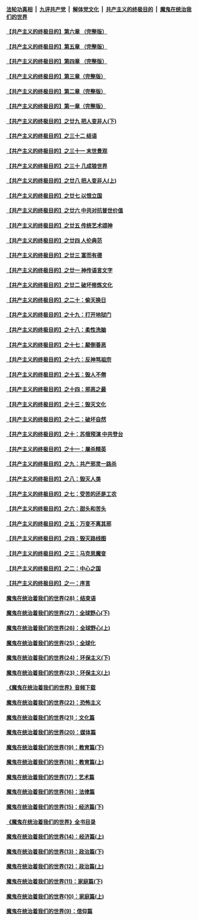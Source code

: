 ####  [法轮功真相](../../../../basic/blob/master/README.md?t=04030530) &nbsp;|&nbsp; [九评共产党](../../../../9ping.md/blob/master/README.md?t=04030530) &nbsp;|&nbsp; [解体党文化](../../../../jtdwh.md/blob/master/README.md?t=04030530)  &nbsp;|&nbsp; [共产主义的终极目的](../../../../gczydzjmd.md/blob/master/README.md?t=04030530) &nbsp;|&nbsp; [魔鬼在统治我们的世界](../../../../mgztzwmdsj.md/blob/master/README.md?t=04030530) 

#### [【共产主义的终极目的】第六章 （完整版）](../pages/nsc422/n11428913.md?t=04030530) 

#### [【共产主义的终极目的】第五章 （完整版）](../pages/nsc422/n11428912.md?t=04030530) 

#### [【共产主义的终极目的】第四章 （完整版）](../pages/nsc422/n11428907.md?t=04030530) 

#### [【共产主义的终极目的】第三章（完整版）](../pages/nsc422/n11428848.md?t=04030530) 

#### [【共产主义的终极目的】第二章（完整版）](../pages/nsc422/n11428831.md?t=04030530) 

#### [【共产主义的终极目的】第一章（完整版）](../pages/nsc422/n11417651.md?t=04030530) 

#### [【共产主义的终极目的】之廿九 把人变非人(下)](../pages/nsc422/n11344140.md?t=04030530) 

#### [【共产主义的终极目的】之三十二 结语](../pages/nsc422/n11360535.md?t=04030530) 

#### [【共产主义的终极目的】之三十一 末世景观](../pages/nsc422/n11351129.md?t=04030530) 

#### [【共产主义的终极目的】之三十 几成狼世界](../pages/nsc422/n11348280.md?t=04030530) 

#### [【共产主义的终极目的】之廿八 把人变非人(上)](../pages/nsc422/n11340492.md?t=04030530) 

#### [【共产主义的终极目的】之廿七 以恨立国](../pages/nsc422/n11336944.md?t=04030530) 

#### [【共产主义的终极目的】之廿六 中共对抗普世价值](../pages/nsc422/n11324785.md?t=04030530) 

#### [【共产主义的终极目的】之廿五 传统艺术颂神](../pages/nsc422/n11296396.md?t=04030530) 

#### [【共产主义的终极目的】之廿四 人伦典范](../pages/nsc422/n11296397.md?t=04030530) 

#### [【共产主义的终极目的】之廿三 富而有德](../pages/nsc422/n11283598.md?t=04030530) 

#### [【共产主义的终极目的】之廿一 神传语言文字](../pages/nsc422/n11263265.md?t=04030530) 

#### [【共产主义的终极目的】之廿二 破坏修炼文化](../pages/nsc422/n11245728.md?t=04030530) 

#### [【共产主义的终极目的】之二十：偷天换日](../pages/nsc422/n11238846.md?t=04030530) 

#### [【共产主义的终极目的】之十九：打开地狱门](../pages/nsc422/n11206376.md?t=04030530) 

#### [【共产主义的终极目的】之十八：柔性洗脑](../pages/nsc422/n11199994.md?t=04030530) 

#### [【共产主义的终极目的】之十七：颠倒善恶](../pages/nsc422/n11179782.md?t=04030530) 

#### [【共产主义的终极目的】之十六：反神骂祖宗](../pages/nsc422/n11166798.md?t=04030530) 

#### [【共产主义的终极目的】之十五：毁人不倦](../pages/nsc422/n11166792.md?t=04030530) 

#### [【共产主义的终极目的】之十四：邪恶之最](../pages/nsc422/n11150249.md?t=04030530) 

#### [【共产主义的终极目的】之十三：毁灭文化](../pages/nsc422/n11135227.md?t=04030530) 

#### [【共产主义的终极目的】之十二：破坏自然](../pages/nsc422/n11135214.md?t=04030530) 

#### [【共产主义的终极目的】之十：苏俄预演 中共登台](../pages/nsc422/n11118424.md?t=04030530) 

#### [【共产主义的终极目的】之十一：屠杀精英](../pages/nsc422/n11118442.md?t=04030530) 

#### [【共产主义的终极目的】之九：共产邪灵一路杀](../pages/nsc422/n11114139.md?t=04030530) 

#### [【共产主义的终极目的】之八：毁灭人类](../pages/nsc422/n11108503.md?t=04030530) 

#### [【共产主义的终极目的】之七：受苦的还是工农](../pages/nsc422/n11101809.md?t=04030530) 

#### [【共产主义的终极目的】之六：甜头和苦头](../pages/nsc422/n11096971.md?t=04030530) 

#### [【共产主义的终极目的】之五：万变不离其邪](../pages/nsc422/n11091285.md?t=04030530) 

#### [【共产主义的终极目的】之四：毁灭路线图](../pages/nsc422/n11086284.md?t=04030530) 

#### [【共产主义的终极目的】之三：马克思魔变](../pages/nsc422/n11061941.md?t=04030530) 

#### [【共产主义的终极目的】之二：中心之国](../pages/nsc422/n11047728.md?t=04030530) 

#### [【共产主义的终极目的】之一：序言](../pages/nsc422/n11086077.md?t=04030530) 

#### [魔鬼在统治着我们的世界(28)：结束语](../pages/nsc422/n10936246.md?t=04030530) 

#### [魔鬼在统治着我们的世界(27)：全球野心(下)](../pages/nsc422/n10928319.md?t=04030530) 

#### [魔鬼在统治着我们的世界(26)：全球野心(上)](../pages/nsc422/n10900318.md?t=04030530) 

#### [魔鬼在统治着我们的世界(25)：全球化](../pages/nsc422/n10788205.md?t=04030530) 

#### [魔鬼在统治着我们的世界(24)：环保主义(下)](../pages/nsc422/n10695307.md?t=04030530) 

#### [魔鬼在统治着我们的世界(23)：环保主义(上)](../pages/nsc422/n10688613.md?t=04030530) 

#### [《魔鬼在统治着我们的世界》音频下载](../pages/nsc422/n10635553.md?t=04030530) 

#### [魔鬼在统治着我们的世界(22)：恐怖主义](../pages/nsc422/n10614727.md?t=04030530) 

#### [魔鬼在统治着我们的世界(21)：文化篇](../pages/nsc422/n10597706.md?t=04030530) 

#### [魔鬼在统治着我们的世界(20)：媒体篇](../pages/nsc422/n10586579.md?t=04030530) 

#### [魔鬼在统治着我们的世界(19)：教育篇(下)](../pages/nsc422/n10564808.md?t=04030530) 

#### [魔鬼在统治着我们的世界(18)：教育篇(上)](../pages/nsc422/n10526970.md?t=04030530) 

#### [魔鬼在统治着我们的世界(17)：艺术篇](../pages/nsc422/n10499093.md?t=04030530) 

#### [魔鬼在统治着我们的世界(16)：法律篇](../pages/nsc422/n10485969.md?t=04030530) 

#### [魔鬼在统治着我们的世界(15)：经济篇(下)](../pages/nsc422/n10469975.md?t=04030530) 

#### [《魔鬼在统治着我们的世界》全书目录](../pages/nsc422/n10464261.md?t=04030530) 

#### [魔鬼在统治着我们的世界(14)：经济篇(上)](../pages/nsc422/n10457370.md?t=04030530) 

#### [魔鬼在统治着我们的世界(13)：政治篇(下)](../pages/nsc422/n10448270.md?t=04030530) 

#### [魔鬼在统治着我们的世界(12)：政治篇(上)](../pages/nsc422/n10444576.md?t=04030530) 

#### [魔鬼在统治着我们的世界(11)：家庭篇(下)](../pages/nsc422/n10440961.md?t=04030530) 

#### [魔鬼在统治着我们的世界(10)：家庭篇(上)](../pages/nsc422/n10435448.md?t=04030530) 

#### [魔鬼在统治着我们的世界(9)：信仰篇](../pages/nsc422/n10432159.md?t=04030530) 

